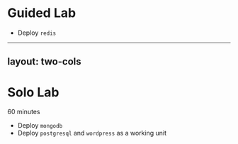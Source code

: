 # Guided Lab

- Deploy `redis`

---
layout: two-cols
---

# Solo Lab

60 minutes

- Deploy `mongodb`
- Deploy `postgresql` and `wordpress` as a working unit
